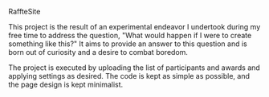 RaffteSite

This project is the result of an experimental endeavor I undertook during my free time to address the question, "What would happen if I were to create something like this?" It aims to provide an answer to this question and is born out of curiosity and a desire to combat boredom.

The project is executed by uploading the list of participants and awards and applying settings as desired. The code is kept as simple as possible, and the page design is kept minimalist.
